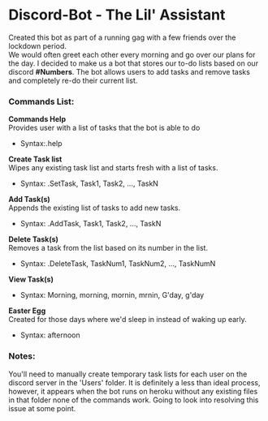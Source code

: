 # Discord-Bot - The Lil' Assistant
Created this bot as part of a running gag with a few friends over the lockdown period.  
We would often greet each other every morning and go over our plans for the day. I decided to make us a bot that stores our to-do lists based on our discord **#Numbers**.
The bot allows users to add tasks and remove tasks and completely re-do their current list.

### Commands List:
**Commands Help**  
Provides user with a list of tasks that the bot is able to do
- Syntax:.help

**Create Task list**  
Wipes any existing task list and starts fresh with a list of tasks. 
- Syntax: .SetTask, Task1, Task2, ..., TaskN

**Add Task(s)**  
Appends the existing list of tasks to add new tasks. 
- Syntax: .AddTask, Task1, Task2, ..., TaskN

**Delete Task(s)**  
Removes a task from the list based on its number in the list.
- Syntax: .DeleteTask, TaskNum1, TaskNum2, ..., TaskNumN

**View Task(s)**
- Syntax: Morning, morning, mornin, mrnin, G'day, g'day

**Easter Egg**  
Created for those days where we'd sleep in instead of waking up early.
- Syntax: afternoon

### Notes:
You'll need to manually create temporary task lists for each user on the discord server in the 'Users' folder. It is definitely a less than ideal process, however, it appears when the bot runs on heroku without any existing files in that folder none of the commands work. Going to look into resolving this issue at some point.
